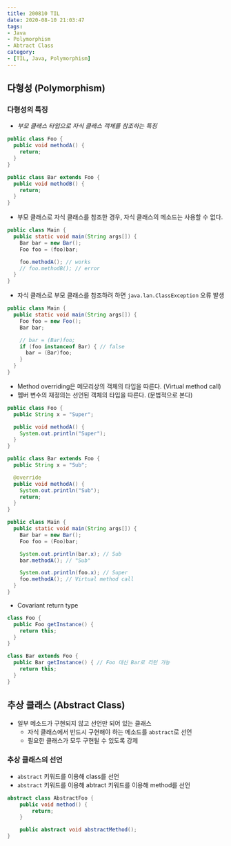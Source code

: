 ```yaml
---
title: 200810 TIL
date: 2020-08-10 21:03:47
tags:
- Java
- Polymorphism
- Abtract Class
category:
- [TIL, Java, Polymorphism]
---
```


## 다형성 (Polymorphism)

### 다형성의 특징

- *부모 클래스 타입으로 자식 클래스 객체를 참조하는 특징*

```java
public class Foo {
  public void methodA() {
    return;
  }
}

public class Bar extends Foo {
  public void methodB() {
    return;
  }
}
```

- 부모 클래스로 자식 클래스를 참조한 경우, 자식 클래스의 메소드는 사용할 수 없다.

```java
public class Main {
  public static void main(String args[]) {
    Bar bar = new Bar();
    Foo foo = (foo)bar;

    foo.methodA(); // works
    // foo.methodB(); // error
  }
}
```

- 자식 클래스로 부모 클래스를 참조하려 하면 `java.lan.ClassException` 오류 발생

```java
public class Main {
  public static void main(String args[]) {
    Foo foo = new Foo();
    Bar bar;

    // bar = (Bar)foo;
    if (foo instanceof Bar) { // false
      bar = (Bar)foo;
    }
  }
}
```

- Method overriding은 메모리상의 객체의 타입을 따른다. (Virtual method call)
- 멤버 변수의 재정의는 선언된 객체의 타입을 따른다. (문법적으로 본다)

```java
public class Foo {
  public String x = "Super";

  public void methodA() {
    System.out.println("Super");
  }
}

public class Bar extends Foo {
  public String x = "Sub";

  @override
  public void methodA() {
    System.out.println("Sub");
    return;
  }
}

public class Main {
  public static void main(String args[]) {
    Bar bar = new Bar();
    Foo foo = (Foo)bar;

    System.out.println(bar.x); // Sub
    bar.methodA(); // "Sub"

    System.out.println(foo.x); // Super
    foo.methodA(); // Virtual method call
  }
}
```

- Covariant return type

```java
class Foo {
  public Foo getInstance() {
    return this;
  }
}

class Bar extends Foo {
  public Bar getInstance() { // Foo 대신 Bar로 리턴 가능
    return this;
  }
}
```

## 추상 클래스 (Abstract Class)

- 일부 메소드가 구현되지 않고 선언만 되어 있는 클래스
  - 자식 클래스에서 반드시 구현해야 하는 메소드를 `abstract`로 선언
  - 필요한 클래스가 모두 구현될 수 있도록 강제

### 추상 클래스의 선언

- `abstract` 키워드를 이용해 class를 선언
- `abstract` 키워드를 이용해 abtract 키워드를 이용해 method를 선언

```java
abstract class AbstractFoo {
    public void method() {
        return;
    }

    public abstract void abstractMethod();
}
```


